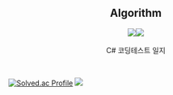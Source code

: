 <div align="center">

Algorithm
---
<img src="https://img.shields.io/github/languages/top/5dxwin/Algorithm"/><img src="https://img.shields.io/github/commit-activity/m/5dxwin/Algorithm"/>   
<br>
C# 코딩테스트 일지

<dic align="left">

<br>

[![Solved.ac Profile](http://mazassumnida.wtf/api/v2/generate_badge?boj=5dxwin)](https://solved.ac/5dxwin/)
<img src="http://mazandi.herokuapp.com/api?handle=5dxwin&theme=warm"/>
